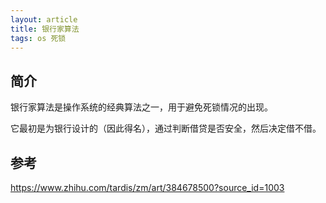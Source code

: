 ```yaml
---
layout: article
title: 银行家算法
tags: os 死锁 
---
```


## 简介

银行家算法是操作系统的经典算法之一，用于避免死锁情况的出现。

它最初是为银行设计的（因此得名），通过判断借贷是否安全，然后决定借不借。


## 参考
https://www.zhihu.com/tardis/zm/art/384678500?source_id=1003
